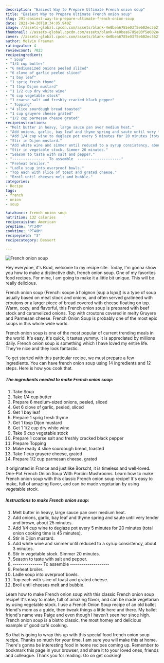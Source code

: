 ```yaml
---
description: "Easiest Way to Prepare Ultimate French onion soup"
title: "Easiest Way to Prepare Ultimate French onion soup"
slug: 291-easiest-way-to-prepare-ultimate-french-onion-soup
date: 2021-04-20T10:34:05.940Z
image: //assets-global.cpcdn.com/assets/blank-4e0bea6785e03f5e602ec562f230caae08da540cada707380b4fe1bbebba43da.png
thumbnail: //assets-global.cpcdn.com/assets/blank-4e0bea6785e03f5e602ec562f230caae08da540cada707380b4fe1bbebba43da.png
cover: //assets-global.cpcdn.com/assets/blank-4e0bea6785e03f5e602ec562f230caae08da540cada707380b4fe1bbebba43da.png
author: Melvin Freeman
ratingvalue: 4
reviewcount: 7023
recipeingredient:
- " Soup"
- "1/4 cup butter"
- "6 mediumsized onions peeled sliced"
- "6 clove of garlic peeled sliced"
- "1 bay leaf"
- "1 sprig fresh thyme"
- "1 tbsp Dijon mustard"
- "1 1/2 cup dry white wine"
- "6 cup vegetable stock"
- "1 coarse salt and freshly cracked black pepper"
- " Topping"
- "4 slice sourdough bread toasted"
- "1 cup gruyere cheese grated"
- "1/2 cup parmesan cheese grated"
recipeinstructions:
- "Melt butter in heavy, large sauce pan over medium heat."
- "Add onions, garlic, bay leaf and thyme spring and saute until very tender and brown, about 25 minutes."
- "Add 1/4 cup wine to deglaze pot every 5 minutes for 20 minutes (total onion cooking time is 45 minutes)."
- "Stir in Dijon mustard."
- "Add white wine and simmer until reduced to a syrup consistency, about 3 minutes."
- "Stir in vegetable stock. Simmer 20 minutes."
- "Season to taste with salt and pepper."
- "---------------  To assemble  --------------------"
- "Preheat broiler."
- "Ladle soup into overproof bowls."
- "Top each with slice of toast and grated cheese."
- "Broil until cheeses melt and bubble."
categories:
- Recipe
tags:
- french
- onion
- soup

katakunci: french onion soup 
nutrition: 132 calories
recipecuisine: American
preptime: "PT34M"
cooktime: "PT40M"
recipeyield: "3"
recipecategory: Dessert

---
```



![French onion soup](//assets-global.cpcdn.com/assets/blank-4e0bea6785e03f5e602ec562f230caae08da540cada707380b4fe1bbebba43da.png)

Hey everyone, it's Brad, welcome to my recipe site. Today, I'm gonna show you how to make a distinctive dish, french onion soup. One of my favorites food recipes. For mine, I am going to make it a little bit unique. This will be really delicious.

French onion soup (French: soupe à l&#39;oignon [sup a lɔɲɔ]) is a type of soup usually based on meat stock and onions, and often served gratinéed with croutons or a larger piece of bread covered with cheese floating on top. Warm, cozy, and flavorful, this French onion soup is prepared with beef stock and caramelized onions. Top with croutons covered in melty Gruyere and Parmesan cheese. French Onion Soup is probably one of the most epic soups in this whole wide world.

French onion soup is one of the most popular of current trending meals in the world. It's easy, it's quick, it tastes yummy. It is appreciated by millions daily. French onion soup is something which I have loved my entire life. They're nice and they look fantastic.


To get started with this particular recipe, we must prepare a few ingredients. You can have french onion soup using 14 ingredients and 12 steps. Here is how you cook that.

<!--inarticleads1-->

##### The ingredients needed to make French onion soup:

1. Take  Soup
1. Take 1/4 cup butter
1. Prepare 6 medium-sized onions, peeled, sliced
1. Get 6 clove of garlic, peeled, sliced
1. Get 1 bay leaf
1. Prepare 1 sprig fresh thyme
1. Get 1 tbsp Dijon mustard
1. Get 1 1/2 cup dry white wine
1. Take 6 cup vegetable stock
1. Prepare 1 coarse salt and freshly cracked black pepper
1. Prepare  Topping
1. Make ready 4 slice sourdough bread, toasted
1. Take 1 cup gruyere cheese, grated
1. Prepare 1/2 cup parmesan cheese, grated


It originated in France and just like Borscht, it is timeless and well-loved. One-Pot French Onion Soup With Porcini Mushrooms. Learn how to make French onion soup with this classic French onion soup recipe! It&#39;s easy to make, full of amazing flavor, and can be made vegetarian by using vegetable stock. 

<!--inarticleads2-->

##### Instructions to make French onion soup:

1. Melt butter in heavy, large sauce pan over medium heat.
1. Add onions, garlic, bay leaf and thyme spring and saute until very tender and brown, about 25 minutes.
1. Add 1/4 cup wine to deglaze pot every 5 minutes for 20 minutes (total onion cooking time is 45 minutes).
1. Stir in Dijon mustard.
1. Add white wine and simmer until reduced to a syrup consistency, about 3 minutes.
1. Stir in vegetable stock. Simmer 20 minutes.
1. Season to taste with salt and pepper.
1. ---------------  To assemble  --------------------
1. Preheat broiler.
1. Ladle soup into overproof bowls.
1. Top each with slice of toast and grated cheese.
1. Broil until cheeses melt and bubble.


Learn how to make French onion soup with this classic French onion soup recipe! It&#39;s easy to make, full of amazing flavor, and can be made vegetarian by using vegetable stock. I use a French Onion Soup recipe of an old ballet friend&#39;s mom as a guide, then tweak things a little here and there. My ballet friend&#39;s name was Paige and even though I haven&#39;t seen her since high. French onion soup is a bistro classic, the most homey and delicious example of good café cooking. 

So that is going to wrap this up with this special food french onion soup recipe. Thanks so much for your time. I am sure you will make this at home. There's gonna be interesting food in home recipes coming up. Remember to bookmark this page in your browser, and share it to your loved ones, friends and colleague. Thank you for reading. Go on get cooking!
